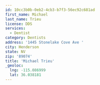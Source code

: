```yaml
---
id: 10cc3b0b-0eb2-4cb3-b7f3-56ec92c681ad
first_name: Michael
last_name: Trieu
license: DDS
services:
  - Dentist
category: Dentists
address: '1445 Stonelake Cove Ave '
city: Henderson
state: NV
zip: '89074'
title: 'Michael Trieu'
_geoloc:
  lng: -115.086999
  lat: 36.038181
---
```

